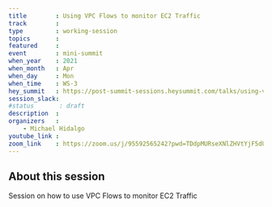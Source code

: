 ```yaml
---
title        : Using VPC Flows to monitor EC2 Traffic
track        :
type         : working-session
topics       :
featured     :
event        : mini-summit
when_year    : 2021
when_month   : Apr
when_day     : Mon
when_time    : WS-3
hey_summit   : https://post-summit-sessions.heysummit.com/talks/using-vpc-flows-to-monitor-ec2-traffic/
session_slack:
#status       : draft
description  :
organizers   :
    - Michael Hidalgo
youtube_link :
zoom_link    : https://zoom.us/j/95592565242?pwd=TDdpMURseXNlZHVtYjF5dUpqRm1Odz09
---
```


## About this session

Session on how to use VPC Flows to monitor EC2 Traffic
